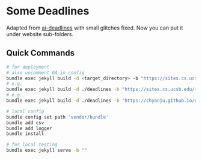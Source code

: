 # Some Deadlines

Adapted from [ai-deadlines](https://github.com/paperswithcode/ai-deadlines) with small glitches fixed. Now you can put it under website sub-folders.

## Quick Commands

```bash
# for deployment
# also uncomment GA in config
bundle exec jekyll build -d <target_directory> -b "https://sites.cs.ucsb.edu/~yanju/deadlines"
# e.g.
bundle exec jekyll build -d ./deadlines -b "https://sites.cs.ucsb.edu/~yanju/deadlines"
# e.g.
bundle exec jekyll build -d ./deadlines -b "https://chyanju.github.io/deadlines"
```

```bash
# local config
bundle config set path 'vendor/bundle'
bundle add csv
bundle add logger
bundle install

# for local testing
bundle exec jekyll serve -b ""
```

